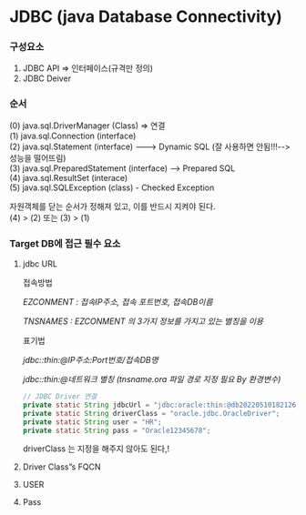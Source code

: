 # JDBC (java Database Connectivity)

### 구성요소

1. JDBC API  ⇒ 인터페이스(규격만 정의)
2. JDBC Deiver
  
### 순서

(0) java.sql.DriverManager (Class) ⇒ 연결  
(1) java.sql.Connection (interface)  
(2) java.sql.Statement  (interface) ---> Dynamic SQL (잘 사용하면 안됨!!!--> 성능을 떨어뜨림)  
(3) java.sql.PreparedStatement (interface) --> Prepared SQL  
(4) java.sql.ResultSet   (interace)  
(5) java.sql.SQLException (class) - Checked Exception  
  
자원객체를 닫는 순서가 정해져 있고, 이를 반드시 지켜야 된다.  
(4) > (2) 또는 (3) > (1)

### Target DB에 접근 필수 요소

1. jdbc URL
    
    접속방법
    
    *EZCONMENT : 접속IP주소, 접속 포트번호, 접속DB이름*
    
    *TNSNAMES : EZCONMENT 의 3가지 정보를 가지고 있는 별칭을 이용*
    
    표기법
    
    *jdbc:<vendor>:thin:@IP주소:Port번호/접속DB명*
    
    *jdbc:<vendor>:thin:@네트워크 별칭 (tnsname.ora 파일 경로 지정 필요 By 환경변수)*
    
    ```java
    // JDBC Driver 연결
    private static String jdbcUrl = "jdbc:oracle:thin:@db20220510182126_high?TNS_ADMIN=C:/opt/OralcleCloudWallet/ATP";
    private static String driverClass = "oracle.jdbc.OracleDriver";
    private static String user = "HR";
    private static String pass = "Oracle12345678";
    ```
    
    driverClass 는 지정을 해주지 않아도 된다,!
    
2. Driver Class”s FQCN
3. USER
4. Pass
